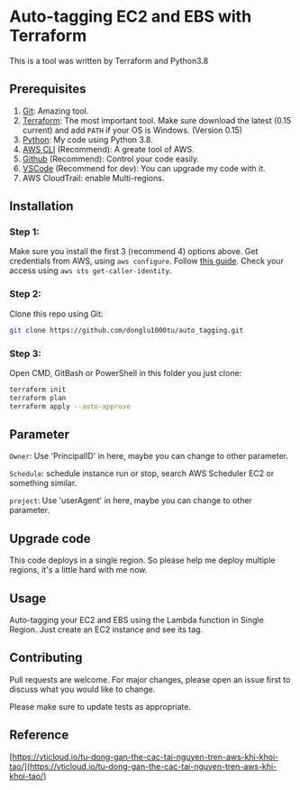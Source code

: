 # Auto-tagging EC2 and EBS with Terraform

This is a tool was written by Terraform and Python3.8

## Prerequisites
1. [Git](https://git-scm.com/downloads): Amazing tool.
2. [Terraform](https://www.terraform.io/downloads.html): The most important tool. Make sure download the latest (0.15 current) and add ```PATH``` if your OS is Windows. (Version 0.15)
3. [Python](https://www.python.org/downloads/): My code using Python 3.8.
4. [AWS CLI](https://docs.aws.amazon.com/cli/latest/userguide/cli-chap-install.html) (Recommend): A greate tool of AWS.
5. [Github](https://github.com/) (Recommend): Control your code easily.
6. [VSCode](https://code.visualstudio.com/download) (Recommend for dev): You can upgrade my code with it.
7. AWS CloudTrail: enable Multi-regions.

## Installation

### Step 1: 
Make sure you install the first 3 (recommend 4) options above.
Get credentials from AWS, using ```aws configure```.
Follow [this guide](https://docs.aws.amazon.com/cli/latest/userguide/cli-chap-configure.html). 
Check your access using ```aws sts get-caller-identity```.

### Step 2:
Clone this repo using Git:
```bash
git clone https://github.com/donglu1000tu/auto_tagging.git
```
### Step 3:
Open CMD, GitBash or PowerShell in this folder you just clone:
```bash
terraform init
terraform plan 
terraform apply --auto-approve 
```
## Parameter
```Owner```: Use 'PrincipalID' in here, maybe you can change to other parameter.

```Schedule```: schedule instance run or stop, search AWS Scheduler EC2 or something similar.

```project```: Use 'userAgent' in here, maybe you can change to other parameter.
## Upgrade code
This code deploys in a single region. So please help me deploy multiple regions, it's a little hard with me now.
## Usage

Auto-tagging your EC2 and EBS using the Lambda function in Single Region. 
Just create an EC2 instance and see its tag.

## Contributing
Pull requests are welcome. For major changes, please open an issue first to discuss what you would like to change.

Please make sure to update tests as appropriate.

## Reference
[https://vticloud.io/tu-dong-gan-the-cac-tai-nguyen-tren-aws-khi-khoi-tao/](https://vticloud.io/tu-dong-gan-the-cac-tai-nguyen-tren-aws-khi-khoi-tao/)
